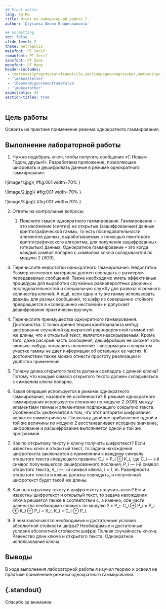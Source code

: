 ```yaml
---
## Front matter
lang: ru-RU
title: Отчёт по лабораторной работе 7
author: 'Дзугаева Лилия Владиславовна'

## Formatting
toc: false
slide_level: 2
theme: metropolis
mainfont: PT Serif 
romanfont: PT Serif
sansfont: PT Sans
monofont: PT Mono
header-includes: 
 - \metroset{progressbar=frametitle,sectionpage=progressbar,numbering=fraction}
 - '\makeatletter'
 - '\beamer@ignorenonframefalse'
 - '\makeatother'
aspectratio: 43
section-titles: true
---
```


## Цель работы

Освоить на практике применение режима однократного гаммирования.

## Выполнение лабораторной работы

1. Нужно подобрать ключ, чтобы получить сообщение «С Новым Годом, друзья!». Разработаем приложение, позволяющее шифровать и дешифровать данные в режиме однократного гаммирования:

!(image/1.jpg){ #fig:001 width=70% }


!(image/2.jpg){ #fig:001 width=70% }
 

!(image/3.jpg){ #fig:001 width=70% }


2. Ответы на контрольные вопросы:

	1. Поясните смысл однократного гаммирования.
Гаммирование – это наложение (снятие) на открытые (зашифрованные) данные криптографической гаммы, то есть последовательности элементов данных, вырабатываемых с помощью некоторого криптографического алгоритма, для получения зашифрованных (открытых) данных.
Однократное гаммирование – это когда каждый символ попарно с символом ключа складываются по модулю 2 (XOR).
  2. Перечислите недостатки однократного гаммирования.
Недостатки: Размер ключевого материала должен совпадать с размером передаваемых сообщений. Также необходимо иметь эффективные процедуры для выработки случайных равновероятных двоичных последовательностей и специальную службу для развоза огромного количества ключей. А ещё, если одну и ту же гамму использовать дважды для разных сообщений, то шифр из совершенно стойкого превращается в «совершенно нестойкий» и допускает дешифрование практически вручную.
  3. Перечислите преимущества однократного гаммирования.
Достоинства: С точки зрения теории криптоанализа метод шифрования случайной однократной равновероятной гаммой той же длины, что и открытый текст, является невскрываемым. Кроме того, даже раскрыв часть сообщения, дешифровщик не сможет хоть сколько-нибудь поправить положение - информация о вскрытом участке гаммы не дает информации об остальных ее частях. К достоинствам также можно отнести простоту реализации и удобство применения.
  4. Почему длина открытого текста должна совпадать с длиной ключа?
Потому что каждый символ открытого текста должен складываться с символом ключа попарно.
  5. Какая операция используется в режиме однократного гаммирования, назовите её особенности?
В режиме однократного гаммирования используется сложение по модулю 2 (XOR) между элементами гаммы и элементами подлежащего сокрытию текста. Особенность заключается в том, что этот алгоритм шифрования является симметричным. Поскольку двойное прибавление одной и той же величины по модулю 2 восстанавливает исходное значение, шифрование и расшифрование выполняется одной и той же программой.
  6. Как по открытому тексту и ключу получить шифротекст?
Если известны ключ и открытый текст, то задача нахождения шифротекста заключается в применении к каждому символу открытого текста следующего правила:
C_i = P_i ⊕ K_i,
где C_i — i-й символ получившегося зашифрованного послания, P_i — i-й символ открытого текста, K_i — i-й символ ключа, i = 1, m. Размерности открытого текста и ключа должны совпадать, и полученный шифротекст будет такой же длины.
  7. Как по открытому тексту и шифротексту получить ключ?
Если известны шифротекст и открытый текст, то задача нахождения ключа решается также в соответствии с, а именно, обе части равенства необходимо сложить по модулю 2 с P_i:
C_i ⊕ P_i = P_i ⊕ K_i ⊕ P_i = K_i,
K_i = C_i ⊕ P_i.
  8. В чем заключаются необходимые и достаточные условия абсолютной стойкости шифра?
Необходимые и достаточные условия абсолютной стойкости шифра:
	Полная случайность ключа;
	Равенство длин ключа и открытого текста;
	Однократное использование ключа.

## Выводы

В ходе выполнения лабораторной работы я изучил теорию и освоил на практике применение режима однократного гаммирования.

## {.standout}

Спасибо за внимание

